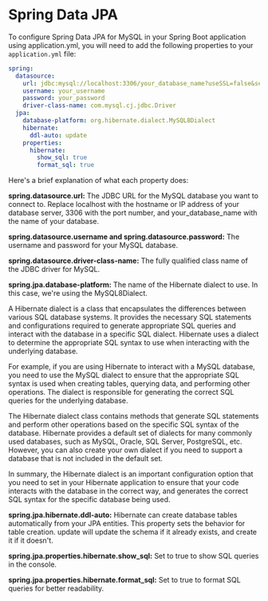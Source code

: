 # Spring Data JPA

To configure Spring Data JPA for MySQL in your Spring Boot application using application.yml, you will need to add the following properties to your `application.yml` file:

```yml
spring:
  datasource:
    url: jdbc:mysql://localhost:3306/your_database_name?useSSL=false&serverTimezone=UTC
    username: your_username
    password: your_password
    driver-class-name: com.mysql.cj.jdbc.Driver
  jpa:
    database-platform: org.hibernate.dialect.MySQL8Dialect
    hibernate:
      ddl-auto: update
    properties:
      hibernate:
        show_sql: true
        format_sql: true
```

Here's a brief explanation of what each property does:

**spring.datasource.url:** The JDBC URL for the MySQL database you want to connect to. Replace localhost with the hostname or IP address of your database server, 3306 with the port number, and your_database_name with the name of your database.

**spring.datasource.username and spring.datasource.password:** The username and password for your MySQL database.

**spring.datasource.driver-class-name:** The fully qualified class name of the JDBC driver for MySQL.

**spring.jpa.database-platform:** The name of the Hibernate dialect to use. In this case, we're using the MySQL8Dialect. 

A Hibernate dialect is a class that encapsulates the differences between various SQL database systems. It provides the necessary SQL statements and configurations required to generate appropriate SQL queries and interact with the database in a specific SQL dialect. Hibernate uses a dialect to determine the appropriate SQL syntax to use when interacting with the underlying database.

For example, if you are using Hibernate to interact with a MySQL database, you need to use the MySQL dialect to ensure that the appropriate SQL syntax is used when creating tables, querying data, and performing other operations. The dialect is responsible for generating the correct SQL queries for the underlying database.

The Hibernate dialect class contains methods that generate SQL statements and perform other operations based on the specific SQL syntax of the database. Hibernate provides a default set of dialects for many commonly used databases, such as MySQL, Oracle, SQL Server, PostgreSQL, etc. However, you can also create your own dialect if you need to support a database that is not included in the default set.

In summary, the Hibernate dialect is an important configuration option that you need to set in your Hibernate application to ensure that your code interacts with the database in the correct way, and generates the correct SQL syntax for the specific database being used.

**spring.jpa.hibernate.ddl-auto:** Hibernate can create database tables automatically from your JPA entities. This property sets the behavior for table creation. update will update the schema if it already exists, and create it if it doesn't.

**spring.jpa.properties.hibernate.show_sql:** Set to true to show SQL queries in the console.

**spring.jpa.properties.hibernate.format_sql:** Set to true to format SQL queries for better readability.